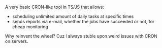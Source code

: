 A very basic CRON-like tool in TS/JS that allows:
- scheduling unlimited amount of daily tasks at specific times
- sends reports via e-mail, whether the jobs have succeeded or not, for cheap monitoring

Why reinvent the wheel?
Cuz I always stuble upon weird issues with CRON on servers.
